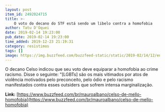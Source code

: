 ```yaml
---
layout: post
item_id: 2492024715
title: >-
    O voto do decano do STF está sendo um libelo contra a homofobia
author: Tatu D'Oquei
date: 2019-02-14 19:23:00
pub_date: 2019-02-14 19:23:00
time_added: 2019-12-23 21:19:31
category: resistimos
tags: []
image: https://img.buzzfeed.com/buzzfeed-static/static/2019-02/14/12/enhanced/buzzfeed-prod-web-03/original-605-1550165586-2.jpg?crop=1200:628;0,0
---
```


O decano Celso indicou que seu voto deve equiparar a homofobia ao crime racismo. Disse o seguinte: "[LGBTs] são os mais vitimados por atos de violência motivados pelo preconceito, pelo ódio e pelo racismo manifestados contra esses outsiders que sofrem intensa marginalização.

**Link:** [https://www.buzzfeed.com/br/mauroalbano/celso-de-mello-homofobia](https://www.buzzfeed.com/br/mauroalbano/celso-de-mello-homofobia)

